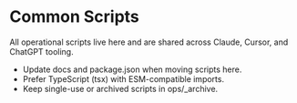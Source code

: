 # Common Scripts

All operational scripts live here and are shared across Claude, Cursor, and ChatGPT tooling.

- Update docs and package.json when moving scripts here.
- Prefer TypeScript (tsx) with ESM-compatible imports.
- Keep single-use or archived scripts in ops/_archive.
